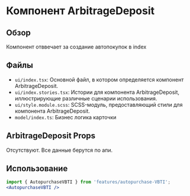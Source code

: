 # Компонент ArbitrageDeposit

## Обзор
Компонент отввечает за создание автопокупок в index

## Файлы

- `ui/index.tsx`: Основной файл, в котором определяется компонент ArbitrageDeposit.
- `ui/index.stories.tsx`: Истории для компонента ArbitrageDeposit, иллюстрирующие различные сценарии использования.
- `ui/style.module.scss`: SCSS-модуль, предоставляющий стили для компонента ArbitrageDeposit.
- `model/index.ts`: Бизнес логика карточки

## ArbitrageDeposit Props
Отсутствуют. Все данные берутся по апи.

## Использование
```jsx
import { AutopurchaseVBTI } from 'features/autopurchase-VBTI';
<AutopurchaseVBTI />
```